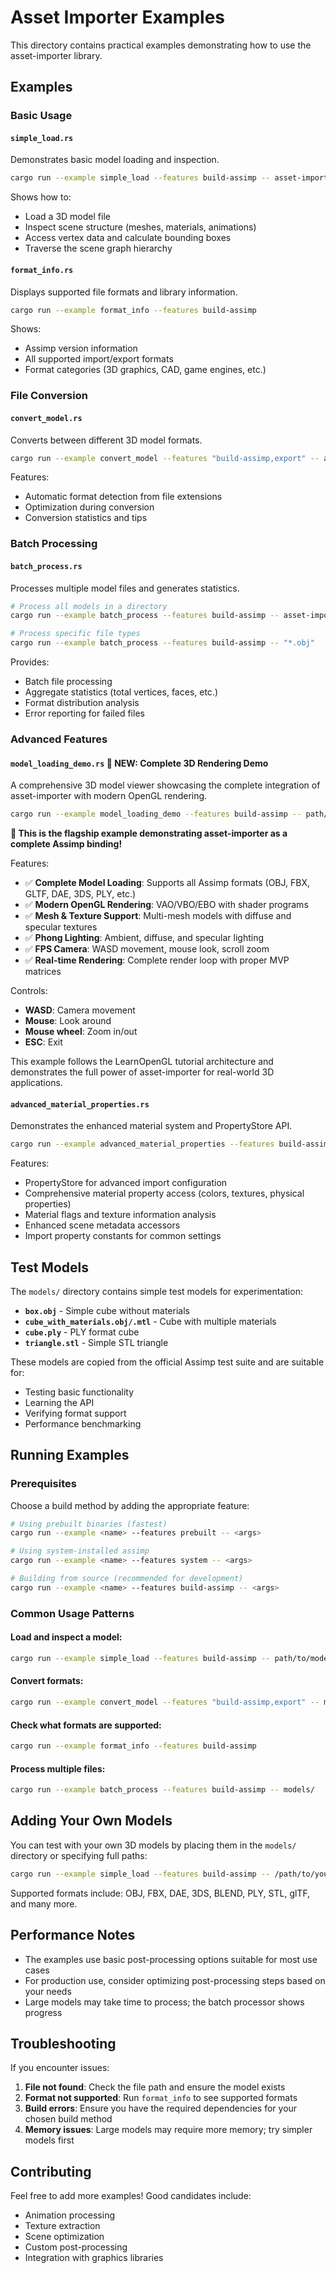 # Asset Importer Examples

This directory contains practical examples demonstrating how to use the asset-importer library.

## Examples

### Basic Usage

#### `simple_load.rs`
Demonstrates basic model loading and inspection.
```bash
cargo run --example simple_load --features build-assimp -- asset-importer/examples/models/box.obj
```

Shows how to:
- Load a 3D model file
- Inspect scene structure (meshes, materials, animations)
- Access vertex data and calculate bounding boxes
- Traverse the scene graph hierarchy

#### `format_info.rs`
Displays supported file formats and library information.
```bash
cargo run --example format_info --features build-assimp
```

Shows:
- Assimp version information
- All supported import/export formats
- Format categories (3D graphics, CAD, game engines, etc.)

### File Conversion

#### `convert_model.rs`
Converts between different 3D model formats.
```bash
cargo run --example convert_model --features "build-assimp,export" -- asset-importer/examples/models/box.obj asset-importer/examples/models/box_converted.ply
```

Features:
- Automatic format detection from file extensions
- Optimization during conversion
- Conversion statistics and tips

### Batch Processing

#### `batch_process.rs`
Processes multiple model files and generates statistics.
```bash
# Process all models in a directory
cargo run --example batch_process --features build-assimp -- asset-importer/examples/models/

# Process specific file types
cargo run --example batch_process --features build-assimp -- "*.obj"
```

Provides:
- Batch file processing
- Aggregate statistics (total vertices, faces, etc.)
- Format distribution analysis
- Error reporting for failed files

### Advanced Features

#### `model_loading_demo.rs` 🎯 **NEW: Complete 3D Rendering Demo**
A comprehensive 3D model viewer showcasing the complete integration of asset-importer with modern OpenGL rendering.
```bash
cargo run --example model_loading_demo --features build-assimp -- path/to/model.obj
```

**🌟 This is the flagship example demonstrating asset-importer as a complete Assimp binding!**

Features:
- ✅ **Complete Model Loading**: Supports all Assimp formats (OBJ, FBX, GLTF, DAE, 3DS, PLY, etc.)
- ✅ **Modern OpenGL Rendering**: VAO/VBO/EBO with shader programs
- ✅ **Mesh & Texture Support**: Multi-mesh models with diffuse and specular textures
- ✅ **Phong Lighting**: Ambient, diffuse, and specular lighting
- ✅ **FPS Camera**: WASD movement, mouse look, scroll zoom
- ✅ **Real-time Rendering**: Complete render loop with proper MVP matrices

Controls:
- **WASD**: Camera movement
- **Mouse**: Look around
- **Mouse wheel**: Zoom in/out
- **ESC**: Exit

This example follows the LearnOpenGL tutorial architecture and demonstrates the full power of asset-importer for real-world 3D applications.

#### `advanced_material_properties.rs`
Demonstrates the enhanced material system and PropertyStore API.
```bash
cargo run --example advanced_material_properties --features build-assimp -- path/to/model.fbx
```

Features:
- PropertyStore for advanced import configuration
- Comprehensive material property access (colors, textures, physical properties)
- Material flags and texture information analysis
- Enhanced scene metadata accessors
- Import property constants for common settings

## Test Models

The `models/` directory contains simple test models for experimentation:

- **`box.obj`** - Simple cube without materials
- **`cube_with_materials.obj/.mtl`** - Cube with multiple materials
- **`cube.ply`** - PLY format cube
- **`triangle.stl`** - Simple STL triangle

These models are copied from the official Assimp test suite and are suitable for:
- Testing basic functionality
- Learning the API
- Verifying format support
- Performance benchmarking

## Running Examples

### Prerequisites
Choose a build method by adding the appropriate feature:

```bash
# Using prebuilt binaries (fastest)
cargo run --example <name> --features prebuilt -- <args>

# Using system-installed assimp
cargo run --example <name> --features system -- <args>

# Building from source (recommended for development)
cargo run --example <name> --features build-assimp -- <args>
```

### Common Usage Patterns

#### Load and inspect a model:
```bash
cargo run --example simple_load --features build-assimp -- path/to/model.fbx
```

#### Convert formats:
```bash
cargo run --example convert_model --features "build-assimp,export" -- model.dae model.obj
```

#### Check what formats are supported:
```bash
cargo run --example format_info --features build-assimp
```

#### Process multiple files:
```bash
cargo run --example batch_process --features build-assimp -- models/
```

## Adding Your Own Models

You can test with your own 3D models by placing them in the `models/` directory or specifying full paths:

```bash
cargo run --example simple_load --features build-assimp -- /path/to/your/model.fbx
```

Supported formats include: OBJ, FBX, DAE, 3DS, BLEND, PLY, STL, glTF, and many more.

## Performance Notes

- The examples use basic post-processing options suitable for most use cases
- For production use, consider optimizing post-processing steps based on your needs
- Large models may take time to process; the batch processor shows progress

## Troubleshooting

If you encounter issues:

1. **File not found**: Check the file path and ensure the model exists
2. **Format not supported**: Run `format_info` to see supported formats
3. **Build errors**: Ensure you have the required dependencies for your chosen build method
4. **Memory issues**: Large models may require more memory; try simpler models first

## Contributing

Feel free to add more examples! Good candidates include:
- Animation processing
- Texture extraction
- Scene optimization
- Custom post-processing
- Integration with graphics libraries
